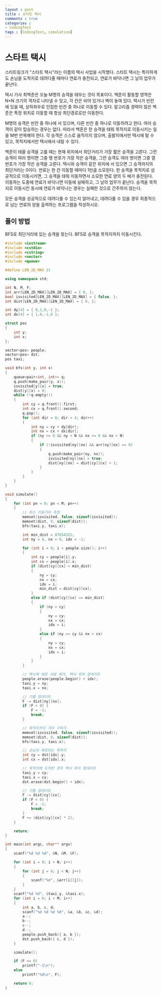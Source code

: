 ```yaml
---
layout : post
title : 스타트 택시
comments : true
categories : 
- CodingTest
tags : [CodingTest, simulation]
---
```

# 스타트 택시

스타트링크가 "스타트 택시"라는 이름의 택시 사업을 시작했다. 스타트 택시는 특이하게도 손님을 도착지로 데려다줄 때마다 연료가 충전되고, 연료가 바닥나면 그 날의 업무가 끝난다.

택시 기사 최백준은 오늘 M명의 승객을 태우는 것이 목표이다. 백준이 활동할 영역은 N×N 크기의 격자로 나타낼 수 있고, 각 칸은 비어 있거나 벽이 놓여 있다. 택시가 빈칸에 있을 때, 상하좌우로 인접한 빈칸 중 하나로 이동할 수 있다. 알고리즘 경력이 많은 백준은 특정 위치로 이동할 때 항상 최단경로로만 이동한다.

M명의 승객은 빈칸 중 하나에 서 있으며, 다른 빈칸 중 하나로 이동하려고 한다. 여러 승객이 같이 탑승하는 경우는 없다. 따라서 백준은 한 승객을 태워 목적지로 이동시키는 일을 M번 반복해야 한다. 각 승객은 스스로 움직이지 않으며, 출발지에서만 택시에 탈 수 있고, 목적지에서만 택시에서 내릴 수 있다.

백준이 태울 승객을 고를 때는 현재 위치에서 최단거리가 가장 짧은 승객을 고른다. 그런 승객이 여러 명이면 그중 행 번호가 가장 작은 승객을, 그런 승객도 여러 명이면 그중 열 번호가 가장 작은 승객을 고른다. 택시와 승객이 같은 위치에 서 있으면 그 승객까지의 최단거리는 0이다. 연료는 한 칸 이동할 때마다 1만큼 소모된다. 한 승객을 목적지로 성공적으로 이동시키면, 그 승객을 태워 이동하면서 소모한 연료 양의 두 배가 충전된다. 이동하는 도중에 연료가 바닥나면 이동에 실패하고, 그 날의 업무가 끝난다. 승객을 목적지로 이동시킨 동시에 연료가 바닥나는 경우는 실패한 것으로 간주하지 않는다.


모든 승객을 성공적으로 데려다줄 수 있는지 알아내고, 데려다줄 수 있을 경우 최종적으로 남는 연료의 양을 출력하는 프로그램을 작성하시오.


## 풀이 방법

BFS로 최단거리에 있는 승객을 찾는다.
BFS로 승객을 목적지까지 이동시킨다.


```cpp
#include <iostream>
#include <cstdio>
#include <cstring>
#include <vector>
#include <queue>

#define LEN_2D_MAX 21

using namespace std;

int N, M, F;
int arr[LEN_2D_MAX][LEN_2D_MAX] = { 0, };
bool isvisited[LEN_2D_MAX][LEN_2D_MAX] = { false, };
int dist[LEN_2D_MAX][LEN_2D_MAX] = { 0, };

int dy[4] = { 0,1,0,-1 };
int dx[4] = { 1,0,-1,0 };

struct pos
{
	int y;
	int x;
};

vector<pos> people;
vector<pos> dst;
pos taxi;

void bfs(int y, int x)
{
	queue<pair<int, int>> q;
	q.push(make_pair(y, x));
	isvisited[y][x] = true;
	dist[y][x] = 0;
	while (!q.empty())
	{
		int cy = q.front().first;
		int cx = q.front().second;
		q.pop();
		for (int dir = 0; dir < 4; dir++)
		{
			int ny = cy + dy[dir];
			int nx = cx + dx[dir];
			if (ny >= 0 && ny < N && nx >= 0 && nx < N)
			{
				if (!isvisited[ny][nx] && arr[ny][nx] == 0)
				{
					q.push(make_pair(ny, nx));
					isvisited[ny][nx] = true;
					dist[ny][nx] = dist[cy][cx] + 1;
				}
			}
		}
	}
}

void simulate()
{
	for (int pn = 0; pn < M; pn++)
	{
		// 최소 이동거리 측정
		memset(isvisited, false, sizeof(isvisited));
		memset(dist, 0, sizeof(dist));
		bfs(taxi.y, taxi.x);

		int min_dist = 87654321;
		int ny = 0, nx = 0, idx = -1;

		for (int i = 0; i < people.size(); i++)
		{
			int cy = people[i].y;
			int cx = people[i].x;
			if (dist[cy][cx] < min_dist)
			{
				ny = cy;
				nx = cx;
				idx = i;
				min_dist = dist[cy][cx];
			}
			else if (dist[cy][cx] == min_dist)
			{
				if (ny > cy)
				{
					ny = cy;
					nx = cx;
					idx = i;
				}
				else if (ny == cy && nx > cx)
				{
					ny = cy;
					nx = cx;
					idx = i;
				}
			}
		}

		// 택시에 태운 사람 제거, 택시 위치 업데이트
		people.erase(people.begin() + idx);
		taxi.y = ny;
		taxi.x = nx;

		// 기름 업데이트
		F -= dist[ny][nx];
		if (F < 0) {
			F = -1;
			break;
		}

		// 목적지까지 거리 구하기
		memset(isvisited, false, sizeof(isvisited));
		memset(dist, 0, sizeof(dist));
		bfs(taxi.y, taxi.x);

		// 손님과 매칭되는 목적지
		int cy = dst[idx].y;
		int cx = dst[idx].x;

		// 목적지에 도착한 경우 택시 위치 업데이트
		taxi.y = cy;
		taxi.x = cx;
		dst.erase(dst.begin() + idx);

		// 기름 업데이트
		F -= dist[cy][cx];
		if (F < 0) {
			F = -1;
			break;
		}
		F += (dist[cy][cx] * 2);
	}

	return;
}

int main(int argc, char** argv)
{
	scanf("%d %d %d", &N, &M, &F);

	for (int i = 0; i < N; i++)
	{
		for (int j = 0; j < N; j++)
		{
			scanf("%d", &arr[i][j]);
		}
	}
	scanf("%d %d", &taxi.y, &taxi.x);
	for (int i = 0; i < M; i++)
	{
		int a, b, c, d;
		scanf("%d %d %d %d", &a, &b, &c, &d);
		a--;
		b--;
		c--;
		d--;
		people.push_back({ a, b });
		dst.push_back({ c, d });
	}

	simulate();

	if (F <= 0)
		printf("-1\n");
	else
		printf("%d\n", F);

	return 0;
}
```